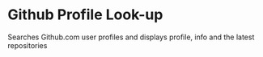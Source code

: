 # Github Profile Look-up

Searches Github.com user profiles and displays profile, info and the latest repositories

